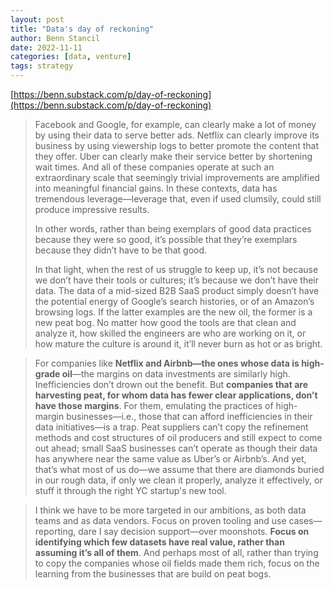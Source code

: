```yaml
---
layout: post
title: "Data's day of reckoning"
author: Benn Stancil
date: 2022-11-11
categories: [data, venture]
tags: strategy
---
```


[https://benn.substack.com/p/day-of-reckoning](https://benn.substack.com/p/day-of-reckoning)

> Facebook and Google, for example, can clearly make a lot of money by using their data to serve better ads. Netflix can clearly improve its business by using viewership logs to better promote the content that they offer. Uber can clearly make their service better by shortening wait times. And all of these companies operate at such an extraordinary scale that seemingly trivial improvements are amplified into meaningful financial gains. In these contexts, data has tremendous leverage—leverage that, even if used clumsily, could still produce impressive results. 
>
> In other words, rather than being exemplars of good data practices because they were so good, it’s possible that they’re exemplars because they didn’t have to be that good.
>
> In that light, when the rest of us struggle to keep up, it’s not because we don’t have their tools or cultures; it’s because we don’t have their data. The data of a mid-sized B2B SaaS product simply doesn’t have the potential energy of Google’s search histories, or of an Amazon’s browsing logs. If the latter examples are the new oil, the former is a new peat bog. No matter how good the tools are that clean and analyze it, how skilled the engineers are who are working on it, or how mature the culture is around it, it’ll never burn as hot or as bright. 

> For companies like **Netflix and Airbnb—the ones whose data is high-grade oil**—the margins on data investments are similarly high. Inefficiencies don’t drown out the benefit. But **companies that are harvesting peat, for whom data has fewer clear applications, don’t have those margins**. For them, emulating the practices of high-margin businesses—i.e., those that can afford inefficiencies in their data initiatives—is a trap. Peat suppliers can’t copy the refinement methods and cost structures of oil producers and still expect to come out ahead; small SaaS businesses can’t operate as though their data has anywhere near the same value as Uber’s or Airbnb’s. And yet, that’s what most of us do—we assume that there are diamonds buried in our rough data, if only we clean it properly, analyze it effectively, or stuff it through the right YC startup's new tool.

> I think we have to be more targeted in our ambitions, as both data teams and as data vendors. Focus on proven tooling and use cases—reporting, dare I say decision support—over moonshots. **Focus on identifying which few datasets have real value, rather than assuming it’s all of them**. And perhaps most of all, rather than trying to copy the companies whose oil fields made them rich, focus on the learning from the businesses that are build on peat bogs.
